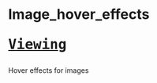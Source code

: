# Image_hover_effects <pre>  <a href="https://tester-2.github.io/" target="_blank">Viewing</a></pre>
Hover effects for images
